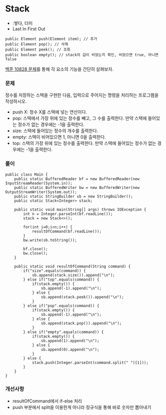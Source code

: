 # Stack

- :쌓다, 더미
- Last In First Out

```
public Element push(Element item); // 추가
public Element pop(); // 삭제
public Element peek(); // 조회
public boolean empty(); // stack의 값이 비었는지 확인, 비었으면 true, 아니면 false
```

[백준 10828 문제](https://www.acmicpc.net/problem/10828)를 통해 각 요소의 기능을 간단히 살펴보자.

### 문제
정수를 저장하는 스택을 구현한 다음, 입력으로 주어지는 명령을 처리하는 프로그램을 작성하시오.

- push X: 정수 X를 스택에 넣는 연산이다.
- pop: 스택에서 가장 위에 있는 정수를 빼고, 그 수를 출력한다. 만약 스택에 들어있는 정수가 없는 경우에는 -1을 출력한다.
- size: 스택에 들어있는 정수의 개수를 출력한다.
- empty: 스택이 비어있으면 1, 아니면 0을 출력한다.
- top: 스택의 가장 위에 있는 정수를 출력한다. 만약 스택에 들어있는 정수가 없는 경우에는 -1을 출력한다.

### 풀이

```
public class Main {
    public static BufferedReader bf = new BufferedReader(new InputStreamReader(System.in));
    public static BufferedWriter bw = new BufferedWriter(new OutputStreamWriter(System.out));
    public static StringBuilder sb = new StringBuilder();
    public static Stack<Integer> stack;
    
    public static void main(String[] args) throws IOException {
        int n = Integer.parseInt(bf.readLine());
        stack = new Stack<>();
        
        for(int i=0;i<n;i++) {
            resultOfCommand(bf.readLine());
        }
        bw.write(sb.toString());
        
        bf.close();
        bw.close();
    }
    
    public static void resultOfCommand(String command) {
        if("size".equals(command)) {
            sb.append(stack.size()).append("\n");
        } else if("top".equals(command)) {
        	if(stack.empty()) {
                sb.append(-1).append("\n");
            } else {
                sb.append(stack.peek()).append("\n");
            }
        } else if("pop".equals(command)) {
            if(stack.empty()) {
                sb.append(-1).append("\n");
            } else {
                sb.append(stack.pop()).append("\n");
            }
        } else if("empty".equals(command)) {
            if(stack.empty()) {
                sb.append(1).append("\n");
            } else {
                sb.append(0).append("\n");
            }
        } else {
            stack.push(Integer.parseInt(command.split(" ")[1]));
        }
    }
}
```

### 개선사항
- resultOfCommand에서 if-else 처리
- push 부분에서 split을 이용한게 아니라 정규식을 통해 바로 숫자만 뽑아내기

